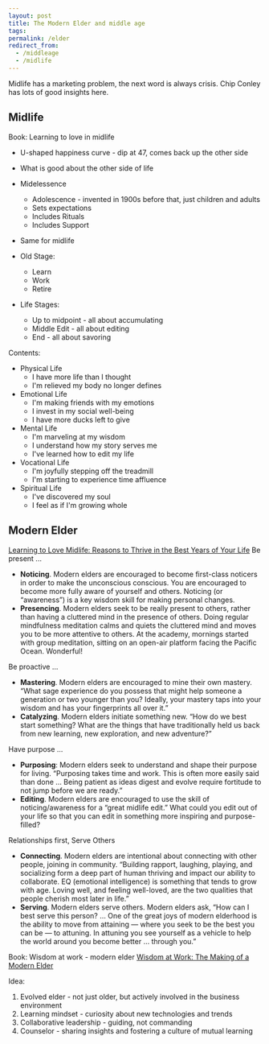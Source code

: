 ```yaml
---
layout: post
title: The Modern Elder and middle age
tags:
permalink: /elder
redirect_from:
  - /middleage
  - /midlife
---
```


Midlife has a marketing problem, the next word is always crisis. Chip Conley has lots of good insights here.

## Midlife

Book: Learning to love in midlife

- U-shaped happiness curve - dip at 47, comes back up the other side
- What is good about the other side of life
- Midelessence

  - Adolescence - invented in 1900s before that, just children and adults
  - Sets expectations
  - Includes Rituals
  - Includes Support

- Same for midlife

- Old Stage:

  - Learn
  - Work
  - Retire

- Life Stages:
  - Up to midpoint - all about accumulating
  - Middle Edit - all about editing
  - End - all about savoring

Contents:

- Physical Life
  - I have more life than I thought
  - I'm relieved my body no longer defines
- Emotional Life
  - I'm making friends with my emotions
  - I invest in my social well-being
  - I have more ducks left to give
- Mental Life
  - I'm marveling at my wisdom
  - I understand how my story serves me
  - I've learned how to edit my life
- Vocational Life
  - I'm joyfully stepping off the treadmill
  - I'm starting to experience time affluence
- Spiritual Life
  - I've discovered my soul
  - I feel as if I'm growing whole

## Modern Elder

[Learning to Love Midlife: Reasons to Thrive in the Best Years of Your Life](https://www.amazon.com/Learning-Love-Midlife-Reasons-Better/dp/0316567027/)
Be present ...

- **Noticing**. Modern elders are encouraged to become first-class noticers in order to make the unconscious conscious. You are encouraged to become more fully aware of yourself and others. Noticing (or “awareness”) is a key wisdom skill for making personal changes.
- **Presencing**. Modern elders seek to be really present to others, rather than having a cluttered mind in the presence of others. Doing regular mindfulness meditation calms and quiets the cluttered mind and moves you to be more attentive to others. At the academy, mornings started with group meditation, sitting on an open-air platform facing the Pacific Ocean. Wonderful!

Be proactive ...

- **Mastering**. Modern elders are encouraged to mine their own mastery. “What sage experience do you possess that might help someone a generation or two younger than you? Ideally, your mastery taps into your wisdom and has your fingerprints all over it.”
- **Catalyzing**. Modern elders initiate something new. “How do we best start something? What are the things that have traditionally held us back from new learning, new exploration, and new adventure?”

Have purpose ...

- **Purposing**: Modern elders seek to understand and shape their purpose for living. “Purposing takes time and work. This is often more easily said than done … Being patient as ideas digest and evolve require fortitude to not jump before we are ready.”
- **Editing**. Modern elders are encouraged to use the skill of noticing/awareness for a “great midlife edit.” What could you edit out of your life so that you can edit in something more inspiring and purpose-filled?

Relationships first, Serve Others

- **Connecting**. Modern elders are intentional about connecting with other people, joining in community. “Building rapport, laughing, playing, and socializing form a deep part of human thriving and impact our ability to collaborate. EQ (emotional intelligence) is something that tends to grow with age. Loving well, and feeling well-loved, are the two qualities that people cherish most later in life.”
- **Serving**. Modern elders serve others. Modern elders ask, “How can I best serve this person? … One of the great joys of modern elderhood is the ability to move from attaining — where you seek to be the best you can be — to attuning. In attuning you see yourself as a vehicle to help the world around you become better … through you.”

Book: Wisdom at work - modern elder [Wisdom at Work: The Making of a Modern Elder](https://www.amazon.com/Wisdom-Work-Making-Modern-Elder/dp/0525572902)

Idea:

1. Evolved elder - not just older, but actively involved in the business environment
2. Learning mindset - curiosity about new technologies and trends
3. Collaborative leadership - guiding, not commanding
4. Counselor - sharing insights and fostering a culture of mutual learning
